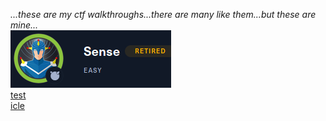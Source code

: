*...these are my ctf walkthroughs...there are many like them...but these are mine...*  
[![img](assets/senselogo.png)](_posts/2023-03-11-sense.md)  
[test](posts/2023-03-11-test.md)  
[icle](_posts/2023-03-11-icle.md)  
